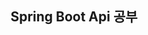 <div align="center">

  
  ## Spring Boot Api 공부

<!--
<details><summary>[2025-01-14] Spring Boot 환경 구축 및 로그인 회원가입 페이지 생성</summary>
  MVC 모델을 적용하여 페이지의 폼 데이터를 전달받을 DTO생성<br>
  로그인 페이지, 회원가입 페이지 생성<br>
  https://github.com/iwstg/restarts/commit/93256776ce3af6a4a69c5fb56c9e6606b1609f32
</details>
<details><summary>[2025-01-30] Spring Boot 환경 구축</summary>
추가적인 메모가 가능합니다.
</details>
* [2025-01-14] Spring Boot 환경 구축
  + 로그인 페이지, 회원가입 페이지 생성
- list 2
- list 3</div>
  -->
